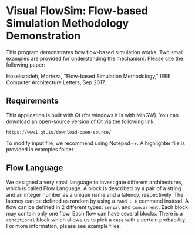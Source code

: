 # Visual FlowSim: Flow-based Simulation Methodology Demonstration
This program demonstrates how flow-based simulation works. Two small examples are provided for understanding the mechanism.
Please cite the following paper:

  Hoseinzadeh, Morteza, "Flow-based Simulation Methodology," IEEE Computer Architecture Letters, Sep 2017.
  
## Requirements
  This application is built with Qt (for windows it is with MinGW). You can download an open-source version of Qt via the following link:
  
    https://www1.qt.io/download-open-source/
    
  To modify input file, we recommend using Notepad++. A highlighter file is provided in examples folder.
  
## Flow Language
  We designed a very small language to investigate different architectures, which is called Flow Language. A block is described by a pair of a string and an integer number as a unique name and a latency, respectively. The latency can be defined as random by using a `rand L H` command instead.
  A flow can be defined in 2 different types: `serial` and `concurrent`. Each block may contain only one flow. Each flow can have several blocks. There is a `conditional` block which allows us to pick a `case` with a certain probability.
  For more information, please see example files.


